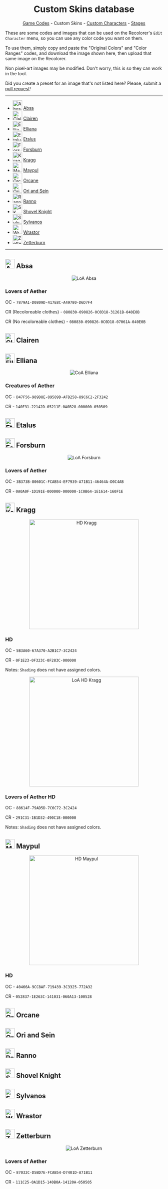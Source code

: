<h1 align="center">Custom Skins database</h1>

<p align="center"><a href="https://github.com/Readek/RoA-Skin-Recolorer/blob/main/Docs/Game Codes.md">Game Codes</a> - Custom Skins - <a href="https://github.com/Readek/RoA-Skin-Recolorer/blob/main/Docs/Custom Characters.md">Custom Characters</a> - <a href="https://github.com/Readek/RoA-Skin-Recolorer/blob/main/Docs/Stages.md">Stages</a></p>

These are some codes and images that can be used on the Recolorer's `Edit Character` menu, so you can use any color code you want on them.

To use them, simply copy and paste the "Original Colors" and "Color Ranges" codes, and download the image shown here, then upload that same image on the Recolorer.

Non pixel-art images may be modified. Don't worry, this is so they can work in the tool.

Did you create a preset for an image that's not listed here? Please, submit a [pull request](https://github.com/Readek/RoA-Skin-Recolorer/pulls)!

---

- <img width="30" src="https://github.com/Readek/RoA-Skin-Recolorer/blob/main/Characters/Absa/1.png" alt="Absa icon"> [Absa](#-absa)
- <img width="30" src="https://github.com/Readek/RoA-Skin-Recolorer/blob/main/Characters/Clairen/1.png" alt="Clairen icon"> [Clairen](#-clairen)
- <img width="30" src="https://github.com/Readek/RoA-Skin-Recolorer/blob/main/Characters/Elliana/1.png" alt="Elliana icon"> [Elliana](#-elliana)
- <img width="30" src="https://github.com/Readek/RoA-Skin-Recolorer/blob/main/Characters/Etalus/1.png" alt="Etalus icon"> [Etalus](#-etalus)
- <img width="30" src="https://github.com/Readek/RoA-Skin-Recolorer/blob/main/Characters/Forsburn/1.png" alt="Forsburn icon"> [Forsburn](#-forsburn)
- <img width="30" src="https://github.com/Readek/RoA-Skin-Recolorer/blob/main/Characters/Kragg/1.png" alt="Kragg icon"> [Kragg](#-kragg)
- <img width="30" src="https://github.com/Readek/RoA-Skin-Recolorer/blob/main/Characters/Maypul/1.png" alt="Maypul icon"> [Maypul](#-maypul)
- <img width="30" src="https://github.com/Readek/RoA-Skin-Recolorer/blob/main/Characters/Orcane/1.png" alt="Orcane icon"> [Orcane](#-orcane)
- <img width="30" src="https://github.com/Readek/RoA-Skin-Recolorer/blob/main/Characters/Ori%20and%20Sein/1.png" alt="Ori icon"> [Ori and Sein](#-ori-and-sein)
- <img width="30" src="https://github.com/Readek/RoA-Skin-Recolorer/blob/main/Characters/Ranno/1.png" alt="Ranno icon"> [Ranno](#-ranno)
- <img width="30" src="https://github.com/Readek/RoA-Skin-Recolorer/blob/main/Characters/Shovel%20Knight/1.png" alt="SK icon"> [Shovel Knight](#-shovel-knight)
- <img width="30" src="https://github.com/Readek/RoA-Skin-Recolorer/blob/main/Characters/Sylvanos/1.png" alt="Sylvanos icon"> [Sylvanos](#-sylvanos)
- <img width="30" src="https://github.com/Readek/RoA-Skin-Recolorer/blob/main/Characters/Wrastor/1.png" alt="Wrastor icon"> [Wrastor](#-wrastor)
- <img width="30" src="https://github.com/Readek/RoA-Skin-Recolorer/blob/main/Characters/Zetterburn/1.png" alt="Zetterburn icon"> [Zetterburn](#-zetterburn)

---

## <img width="30" src="https://github.com/Readek/RoA-Skin-Recolorer/blob/main/Characters/Absa/1.png" alt="Absa icon"> Absa

<p align="center">

  <img src="https://github.com/Readek/RoA-Skin-Recolorer/blob/main/Docs/Resources/Characters/Absa/LoA.png" alt="LoA Absa">

</p>

<h3>Lovers of Aether</h3>

OC - `7879A1-D0809D-417E8C-A49780-D6D7F4`

CR (Recoloreable clothes) - `080830-090826-0C0D18-31261B-040E0B`

CR (No recoloreable clothes) - `080830-090826-0C0D18-07061A-040E0B`

## <img width="30" src="https://github.com/Readek/RoA-Skin-Recolorer/blob/main/Characters/Clairen/1.png" alt="Clairen icon"> Clairen

## <img width="30" src="https://github.com/Readek/RoA-Skin-Recolorer/blob/main/Characters/Elliana/1.png" alt="Elliana icon"> Elliana

<p align="center">

  <img src="https://github.com/Readek/RoA-Skin-Recolorer/blob/main/Docs/Resources/Characters/Elliana/CoA.png" alt="CoA Elliana">

</p>

<h3>Creatures of Aether</h3>

OC - `D47F56-989D8E-89589D-AFD258-89C6C2-2F3242`

CR - `140F31-22142D-05211E-0A0B28-000000-050509`

## <img width="30" src="https://github.com/Readek/RoA-Skin-Recolorer/blob/main/Characters/Etalus/1.png" alt="Etalus icon"> Etalus

## <img width="30" src="https://github.com/Readek/RoA-Skin-Recolorer/blob/main/Characters/Forsburn/1.png" alt="Forsburn icon"> Forsburn

<p align="center">

  <img src="https://github.com/Readek/RoA-Skin-Recolorer/blob/main/Docs/Resources/Characters/Forsburn/LoA.png" alt="LoA Forsburn">

</p>

<h3>Lovers of Aether</h3>

OC - `3B373B-80601C-FCAB54-EF7939-A71B11-46464A-D0C4AB`

CR - `0A0A0F-1D191E-000000-000000-1C0B64-1E1614-160F1E`


## <img width="30" src="https://github.com/Readek/RoA-Skin-Recolorer/blob/main/Characters/Kragg/1.png" alt="Kragg icon"> Kragg

<p align="center">

  <img width="350" src="https://github.com/Readek/RoA-Skin-Recolorer/blob/main/Docs/Resources/Characters/Kragg/HD.png" alt="HD Kragg">

</p>

<h3>HD</h3>

OC - `5B3A60-67A370-A2B1C7-3C2424`

CR - `0F1E23-0F323C-0F283C-000000`

Notes: `Shading` does not have assigned colors.

<p align="center">

  <img width="350" src="https://github.com/Readek/RoA-Skin-Recolorer/blob/main/Docs/Resources/Characters/Kragg/LoA HD.png" alt="LoA HD Kragg">

</p>

<h3>Lovers of Aether HD</h3>

OC - `88614F-79AD5D-7C6C72-3C2424`

CR - `291C31-1B1D32-490C18-000000`

Notes: `Shading` does not have assigned colors.

## <img width="30" src="https://github.com/Readek/RoA-Skin-Recolorer/blob/main/Characters/Maypul/1.png" alt="Maypul icon"> Maypul

<p align="center">

  <img width="350" src="https://github.com/Readek/RoA-Skin-Recolorer/blob/main/Docs/Resources/Characters/Maypul/HD.png" alt="HD Maypul">

</p>

<h3>HD</h3>

OC - `40466A-9CC8AF-719439-3C3325-772A32`

CR - `052837-1E263C-141031-060A13-100528`

## <img width="30" src="https://github.com/Readek/RoA-Skin-Recolorer/blob/main/Characters/Orcane/1.png" alt="Orcane icon"> Orcane

## <img width="30" src="https://github.com/Readek/RoA-Skin-Recolorer/blob/main/Characters/Ori%20and%20Sein/1.png" alt="Ori icon"> Ori and Sein

## <img width="30" src="https://github.com/Readek/RoA-Skin-Recolorer/blob/main/Characters/Ranno/1.png" alt="Ranno icon"> Ranno

## <img width="30" src="https://github.com/Readek/RoA-Skin-Recolorer/blob/main/Characters/Shovel%20Knight/1.png" alt="SK icon"> Shovel Knight

## <img width="30" src="https://github.com/Readek/RoA-Skin-Recolorer/blob/main/Characters/Sylvanos/1.png" alt="Sylvanos icon"> Sylvanos

## <img width="30" src="https://github.com/Readek/RoA-Skin-Recolorer/blob/main/Characters/Wrastor/1.png" alt="Wrastor icon"> Wrastor

## <img width="30" src="https://github.com/Readek/RoA-Skin-Recolorer/blob/main/Characters/Zetterburn/1.png" alt="Zetterburn icon"> Zetterburn

<p align="center">

  <img src="https://github.com/Readek/RoA-Skin-Recolorer/blob/main/Docs/Resources/Characters/Zetterburn/LoA.png" alt="LoA Zetterburn">

</p>

<h3>Lovers of Aether</h3>

OC - `87032C-D5BD7E-FCAB54-D7401D-A71B11`

CR - `111C25-0A1D15-140B0A-14120A-050505`
